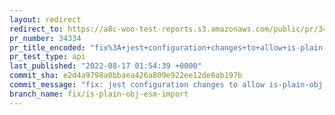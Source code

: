 ```yaml
---
layout: redirect
redirect_to: https://a8c-woo-test-reports.s3.amazonaws.com/public/pr/34334/api/index.html
pr_number: 34334
pr_title_encoded: "fix%3A+jest+configuration+changes+to+allow+is-plain-obj+esm"
pr_test_type: api
last_published: "2022-08-17 01:54:39 +0000"
commit_sha: e2d4a9798a0bbaea426a809e922ee12de0ab197b
commit_message: "fix: jest configuration changes to allow is-plain-obj esm"
branch_name: fix/is-plain-obj-esm-import
---
```


